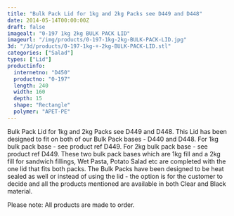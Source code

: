 ```yaml
---
title: "Bulk Pack Lid for 1kg and 2kg Packs see D449 and D448"
date: 2014-05-14T00:00:00Z
draft: false
imagealt: "0-197 1kg 2kg BULK PACK LID"
imageurl: "/img/products/0-197-1kg-2kg-BULK-PACK-LID.jpg"
3d: "/3d/products/0-197-1kg-+-2kg-BULK-PACK-LID.stl"
categories: ["Salad"]
types: ["Lid"]
productinfo:
  internetno: "D450"
  productno: "0-197"
  length: 240
  width: 160
  depth: 15
  shape: "Rectangle"
  polymer: "APET-PE"
---
```

Bulk Pack Lid for 1kg and 2kg Packs see D449 and D448. This Lid has been designed to fit on both of our Bulk Pack bases - D440 and D448. For 1kg bulk pack base - see product ref D449. For 2kg bulk pack base - see product ref D449. These two bulk pack bases which are 1kg fill and a 2kg fill for sandwich fillings, Wet Pasta, Potato Salad etc are completed with the one lid that fits both packs. The Bulk Packs have been designed to be heat sealed as well or instead of using the lid - the option is for the customer to decide and all the products mentioned are available in both Clear and Black material.

 

Please note: All products are made to order.

 

 